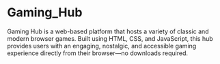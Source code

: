 # Gaming_Hub
Gaming Hub is a web-based platform that hosts a variety of classic and modern browser games. Built using HTML, CSS, and JavaScript, this hub provides users with an engaging, nostalgic, and accessible gaming experience directly from their browser—no downloads required.
